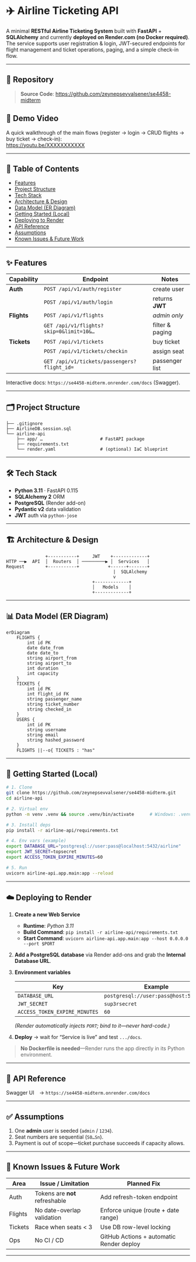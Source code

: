 

# ✈️ Airline Ticketing API

A minimal **RESTful Airline Ticketing System** built with **FastAPI** + **SQLAlchemy** and currently **deployed on Render.com (no Docker required)**.  
The service supports user registration & login, JWT-secured endpoints for flight management and ticket operations, paging, and a simple check-in flow.

---

## 📌 Repository

> **Source Code**: <https://github.com/zeynepsevvalsener/se4458-midterm>  

## 🎥 Demo Video

A quick walkthrough of the main flows (register → login → CRUD flights → buy ticket → check-in):  
<https://youtu.be/XXXXXXXXXXX>

---

## 📑 Table of Contents

- [Features](#-features)
- [Project Structure](#-project-structure)
- [Tech Stack](#-tech-stack)
- [Architecture & Design](#-architecture--design)
- [Data Model (ER Diagram)](#-data-model-er-diagram)
- [Getting Started (Local)](#-getting-started-local)
- [Deploying to Render](#-deploying-to-render)
- [API Reference](#-api-reference)
- [Assumptions](#-assumptions)
- [Known Issues & Future Work](#-known-issues--future-work)

---

## ✨ Features

| Capability  | Endpoint                                    | Notes                |
| ----------- | ------------------------------------------- | -------------------- |
| **Auth**    | `POST /api/v1/auth/register`                | create user          |
|             | `POST /api/v1/auth/login`                   | returns **JWT**      |
| **Flights** | `POST /api/v1/flights`                      | *admin only*         |
|             | `GET /api/v1/flights?skip=0&limit=10&…`     | filter & paging      |
| **Tickets** | `POST /api/v1/tickets`                      | buy ticket           |
|             | `POST /api/v1/tickets/checkin`              | assign seat          |
|             | `GET /api/v1/tickets/passengers?flight_id=` | passenger list       |

Interactive docs: `https://se4458-midterm.onrender.com/docs` (Swagger).

---

## 🗂 Project Structure

```text
├── .gitignore
├── AirlineDB.session.sql
└── airline-api
    ├── app/ …                      # FastAPI package
    ├── requirements.txt
    └── render.yaml                 # (optional) IaC blueprint
```

---

## 🛠 Tech Stack

- **Python 3.11** · FastAPI 0.115  
- **SQLAlchemy 2** ORM  
- **PostgreSQL** (Render add-on)  
- **Pydantic v2** data validation  
- **JWT** auth via `python-jose`  

---

## 🏗 Architecture & Design

```text
               +-----------+     JWT    +-------------+
HTTP ──▶  API  │  Routers  │ ─────────▶ │  Services   │
Request        +-----------+           +------+-------+
                                         |  SQLAlchemy
                                         v
                                 +-------------+
                                 │   Models    │
                                 +-------------+
```

---

## 📊 Data Model (ER Diagram)

```mermaid
erDiagram
    FLIGHTS {
        int id PK
        date date_from
        date date_to
        string airport_from
        string airport_to
        int duration
        int capacity
    }
    TICKETS {
        int id PK
        int flight_id FK
        string passenger_name
        string ticket_number
        string checked_in
    }
    USERS {
        int id PK
        string username
        string email
        string hashed_password
    }
    FLIGHTS ||--o{ TICKETS : "has"
```

---

## 🚀 Getting Started (Local)

```bash
# 1. Clone
git clone https://github.com/zeynepsevvalsener/se4458-midterm.git
cd airline-api

# 2. Virtual env
python -m venv .venv && source .venv/bin/activate      # Windows: .venv\Scripts\activate

# 3. Install deps
pip install -r airline-api/requirements.txt

# 4. Env vars (example)
export DATABASE_URL="postgresql://user:pass@localhost:5432/airline"
export JWT_SECRET=topsecret
export ACCESS_TOKEN_EXPIRE_MINUTES=60

# 5. Run
uvicorn airline-api.app.main:app --reload
```

---

## ☁️ Deploying to Render

1. **Create a new Web Service**  
   - **Runtime**: *Python 3.11*  
   - **Build Command**: `pip install -r airline-api/requirements.txt`  
   - **Start Command**: `uvicorn airline-api.app.main:app --host 0.0.0.0 --port $PORT`

2. **Add a PostgreSQL database** via Render add-ons and grab the **Internal Database URL**.

3. **Environment variables**

   | Key | Example |
   |-----|---------|
   | `DATABASE_URL` | `postgresql://user:pass@host:5432/db` |
   | `JWT_SECRET` | `sup3rsecret` |
   | `ACCESS_TOKEN_EXPIRE_MINUTES` | `60` |

   *(Render automatically injects `PORT`; bind to it—never hard-code.)*

4. **Deploy** → wait for “Service is live” and test `.../docs`.

> **No Dockerfile is needed**—Render runs the app directly in its Python environment.

---

## 📖 API Reference

Swagger UI → `https://se4458-midterm.onrender.com/docs`  

---

## ✅ Assumptions

1. One **admin** user is seeded (`admin` / `1234`).  
2. Seat numbers are sequential (`S0…Sn`).  
3. Payment is out of scope—ticket purchase succeeds if capacity allows.

---

## 🐞 Known Issues & Future Work

| Area    | Issue / Limitation              | Planned Fix                           |
| ------- | ------------------------------ | ------------------------------------- |
| Auth    | Tokens are **not** refreshable | Add refresh-token endpoint            |
| Flights | No date-overlap validation     | Enforce unique (route + date range)   |
| Tickets | Race when seats < 3            | Use DB row-level locking              |
| Ops     | No CI / CD                     | GitHub Actions + automatic Render deploy |

---
